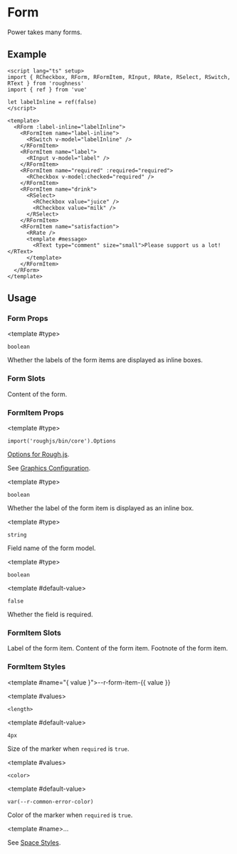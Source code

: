 <script lang="ts" setup>
import { RCheckbox, RDetails, RForm, RFormItem, RInput, RRate, RSpace, RSelect, RSwitch, RTable, RText } from 'roughness'
import { ref } from 'vue'

let label = ref<string>('Label')
let labelInline = ref(false)
let required = ref(true)
</script>

# Form

Power takes many forms.

## Example

<RDetails>
  <template #summary>Show Code</template>

```vue
<script lang="ts" setup>
import { RCheckbox, RForm, RFormItem, RInput, RRate, RSelect, RSwitch, RText } from 'roughness'
import { ref } from 'vue'

let labelInline = ref(false)
</script>

<template>
  <RForm :label-inline="labelInline">
    <RFormItem name="label-inline">
      <RSwitch v-model="labelInline" />
    </RFormItem>
    <RFormItem name="label">
      <RInput v-model="label" />
    </RFormItem>
    <RFormItem name="required" :required="required">
      <RCheckbox v-model:checked="required" />
    </RFormItem>
    <RFormItem name="drink">
      <RSelect>
        <RCheckbox value="juice" />
        <RCheckbox value="milk" />
      </RSelect>
    </RFormItem>
    <RFormItem name="satisfaction">
      <RRate />
      <template #message>
        <RText type="comment" size="small">Please support us a lot!</RText>
      </template>
    </RFormItem>
  </RForm>
</template>
```

</RDetails>

<RForm :label-inline="labelInline">
  <RFormItem name="label-inline">
    <RSwitch v-model="labelInline" />
  </RFormItem>
  <RFormItem name="label">
    <template #label>{{ label }}</template>
    <RInput v-model="label" />
  </RFormItem>
  <RFormItem name="required" :required="required">
    <RCheckbox v-model:checked="required" />
  </RFormItem>
  <RFormItem name="drink">
    <RSelect>
      <RCheckbox value="juice" />
      <RCheckbox value="milk" />
    </RSelect>
  </RFormItem>
  <RFormItem name="satisfaction">
    <RRate />
    <template #message>
      <RText type="comment" size="small">Please support us a lot!</RText>
    </template>
  </RFormItem>
</RForm>

## Usage

### Form Props

<RPropsTable>

  <RProp name="label-inline">

  <template #type>

  `boolean`

  </template>

  Whether the labels of the form items are displayed as inline boxes.

  </RProp>

</RPropsTable>

### Form Slots

<RSlotsTable>

  <RSlot name="default">
    Content of the form.
  </RSlot>

</RSlotsTable>

### FormItem Props

<RPropsTable>

  <RProp name="graphics-options">

  <template #type>

  `import('roughjs/bin/core').Options`

  </template>

  [Options for Rough.js](https://github.com/rough-stuff/rough/wiki#options).

  See [Graphics Configuration](/components/graphics#component-prop).

  </RProp>

  <RProp name="label-inline">

  <template #type>

  `boolean`

  </template>

  Whether the label of the form item is displayed as an inline box.

  </RProp>

  <RProp name="name">

  <template #type>

  `string`

  </template>

  Field name of the form model.

  </RProp>

  <RProp name="required">

  <template #type>

  `boolean`

  </template>

  <template #default-value>

  `false`

  </template>

  Whether the field is required.

  </RProp>

</RPropsTable>

### FormItem Slots

<RSlotsTable>

  <RSlot name="label">
    Label of the form item.
  </RSlot>

  <RSlot name="default">
    Content of the form item.
  </RSlot>

  <RSlot name="message">
    Footnote of the form item.
  </RSlot>

</RSlotsTable>

### FormItem Styles

<RStylesTable>

  <template #name="{ value }">--r-form-item-{{ value }}</template>

  <RStyle name="required-marker-size">

  <template #values>

  `<length>`

  </template>

  <template #default-value>

  `4px`

  </template>

  Size of the marker when `required` is `true`.

  </RStyle>

  <RStyle name="required-marker-color">

  <template #values>

  `<color>`

  </template>

  <template #default-value>

  `var(--r-common-error-color)`

  </template>

  Color of the marker when `required` is `true`.

  </RStyle>

  <RStyle name="...">

  <template #name>...</template>

  See [Space Styles](/components/space#styles).

  </RStyle>

</RStylesTable>
